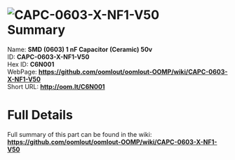 
![CAPC-0603-X-NF1-V50](https://github.com/oomlout/oomlout-OOMP/blob/master/parts/CAPC-0603-X-NF1-V50/CAPC-0603-X-NF1-V50_420.jpg)   
Summary
=================
  
Name: __SMD (0603) 1 nF Capacitor (Ceramic) 50v__    
ID: __CAPC-0603-X-NF1-V50__   
Hex ID: __C6N001__   
WebPage: __https://github.com/oomlout/oomlout-OOMP/wiki/CAPC-0603-X-NF1-V50__   
Short URL: __http://oom.lt/C6N001__   

Full Details
==========================
Full summary of this part can be found in the wiki:   
__https://github.com/oomlout/oomlout-OOMP/wiki/CAPC-0603-X-NF1-V50__    

